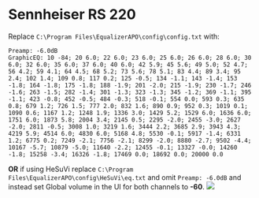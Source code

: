 # Sennheiser RS 220
Replace `C:\Program Files\EqualizerAPO\config\config.txt` with:
```
Preamp: -6.0dB
GraphicEQ: 10 -84; 20 6.0; 22 6.0; 23 6.0; 25 6.0; 26 6.0; 28 6.0; 30 6.0; 32 6.0; 35 6.0; 37 6.0; 40 6.0; 42 5.9; 45 5.6; 49 5.0; 52 4.7; 56 4.2; 59 4.1; 64 4.5; 68 5.2; 73 5.6; 78 5.1; 83 4.4; 89 3.4; 95 2.4; 102 1.4; 109 0.8; 117 0.2; 125 -0.5; 134 -1.1; 143 -1.4; 153 -1.8; 164 -1.8; 175 -1.8; 188 -1.9; 201 -2.0; 215 -1.9; 230 -1.7; 246 -1.6; 263 -1.5; 282 -1.4; 301 -1.3; 323 -1.3; 345 -1.2; 369 -1.1; 395 -1.1; 423 -0.8; 452 -0.5; 484 -0.3; 518 -0.1; 554 0.0; 593 0.3; 635 0.8; 679 1.2; 726 1.5; 777 2.0; 832 1.6; 890 0.9; 952 0.3; 1019 0.1; 1090 0.6; 1167 1.2; 1248 1.9; 1336 3.0; 1429 5.2; 1529 6.0; 1636 6.0; 1751 6.0; 1873 5.8; 2004 3.4; 2145 0.5; 2295 -2.0; 2455 -3.0; 2627 -2.0; 2811 -0.5; 3008 1.0; 3219 1.6; 3444 2.2; 3685 2.9; 3943 4.3; 4219 5.9; 4514 6.0; 4830 6.0; 5168 4.8; 5530 -0.1; 5917 -1.4; 6331 1.2; 6775 0.2; 7249 -2.1; 7756 -2.1; 8299 -2.0; 8880 -2.7; 9502 -4.4; 10167 -5.7; 10879 -5.0; 11640 -2.2; 12455 -0.1; 13327 -0.0; 14260 -1.8; 15258 -3.4; 16326 -1.8; 17469 0.0; 18692 0.0; 20000 0.0
```
**OR** if using HeSuVi replace `C:\Program Files\EqualizerAPO\config\HeSuVi\eq.txt` and omit `Preamp: -6.0dB` and instead set Global volume in the UI for both channels to **-60**.
![](https://raw.githubusercontent.com/jaakkopasanen/AutoEq/master/results/Sonoma%20Model%20One/innerfidelity/onear/Sennheiser%20RS%20220/Sennheiser%20RS%20220.png)
